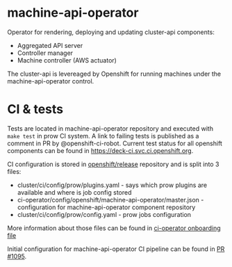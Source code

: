 # machine-api-operator
Operator for rendering, deploying and updating cluster-api components:
- Aggregated API server
- Controller manager
- Machine controller (AWS actuator)

The cluster-api is levereaged by Openshift for running machines under the machine-api-operator control.

# CI & tests

Tests are located in machine-api-operator repository and executed with `make test` in prow CI system. A link to failing tests is published as a comment in PR by @openshift-ci-robot. Current test status for all openshift components can be found in https://deck-ci.svc.ci.openshift.org.

CI configuration is stored in [openshift/release](https://github.com/openshift/release) repository and is split into 3 files:
  - cluster/ci/config/prow/plugins.yaml - says which prow plugins are available and where is job config stored
  - ci-operator/config/openshift/machine-api-operator/master.json - configuration for machine-api-operator component repository
  - cluster/ci/config/prow/config.yaml - prow jobs configuration

More information about those files can be found in [ci-operator onboarding file](https://github.com/openshift/ci-operator/blob/master/ONBOARD.md)  

Initial configuration for machine-api-operator CI pipeline can be found in [PR #1095](https://github.com/openshift/release/pull/1095).
